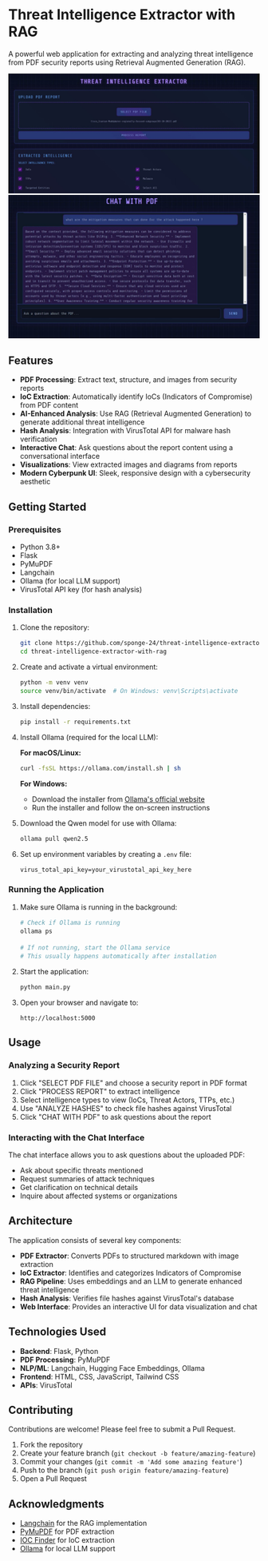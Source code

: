 # Threat Intelligence Extractor with RAG

A powerful web application for extracting and analyzing threat intelligence from PDF security reports using Retrieval Augmented Generation (RAG).

![output_1](/outputs/output_1.JPG)
![output_2](/outputs/output_2.JPG)

## Features

- **PDF Processing**: Extract text, structure, and images from security reports
- **IoC Extraction**: Automatically identify IoCs (Indicators of Compromise) from PDF content
- **AI-Enhanced Analysis**: Use RAG (Retrieval Augmented Generation) to generate additional threat intelligence
- **Hash Analysis**: Integration with VirusTotal API for malware hash verification
- **Interactive Chat**: Ask questions about the report content using a conversational interface
- **Visualizations**: View extracted images and diagrams from reports
- **Modern Cyberpunk UI**: Sleek, responsive design with a cybersecurity aesthetic

## Getting Started

### Prerequisites

- Python 3.8+
- Flask
- PyMuPDF
- Langchain
- Ollama (for local LLM support)
- VirusTotal API key (for hash analysis)

### Installation

1. Clone the repository:
   ```bash
   git clone https://github.com/sponge-24/threat-intelligence-extractor-with-rag.git
   cd threat-intelligence-extractor-with-rag
   ```

2. Create and activate a virtual environment:
   ```bash
   python -m venv venv
   source venv/bin/activate  # On Windows: venv\Scripts\activate
   ```

3. Install dependencies:
   ```bash
   pip install -r requirements.txt
   ```

4. Install Ollama (required for the local LLM):

   **For macOS/Linux:**
   ```bash
   curl -fsSL https://ollama.com/install.sh | sh
   ```

   **For Windows:**
   - Download the installer from [Ollama's official website](https://ollama.com/download)
   - Run the installer and follow the on-screen instructions

5. Download the Qwen model for use with Ollama:
   ```bash
   ollama pull qwen2.5
   ```

6. Set up environment variables by creating a `.env` file:
   ```
   virus_total_api_key=your_virustotal_api_key_here
   ```

### Running the Application

1. Make sure Ollama is running in the background:
   ```bash
   # Check if Ollama is running
   ollama ps
   
   # If not running, start the Ollama service
   # This usually happens automatically after installation
   ```

2. Start the application:
   ```bash
   python main.py
   ```

3. Open your browser and navigate to:
   ```
   http://localhost:5000
   ```

## Usage

### Analyzing a Security Report

1. Click "SELECT PDF FILE" and choose a security report in PDF format
2. Click "PROCESS REPORT" to extract intelligence
3. Select intelligence types to view (IoCs, Threat Actors, TTPs, etc.)
4. Use "ANALYZE HASHES" to check file hashes against VirusTotal
5. Click "CHAT WITH PDF" to ask questions about the report

### Interacting with the Chat Interface

The chat interface allows you to ask questions about the uploaded PDF:
- Ask about specific threats mentioned
- Request summaries of attack techniques
- Get clarification on technical details
- Inquire about affected systems or organizations

## Architecture

The application consists of several key components:

- **PDF Extractor**: Converts PDFs to structured markdown with image extraction
- **IoC Extractor**: Identifies and categorizes Indicators of Compromise
- **RAG Pipeline**: Uses embeddings and an LLM to generate enhanced threat intelligence
- **Hash Analysis**: Verifies file hashes against VirusTotal's database
- **Web Interface**: Provides an interactive UI for data visualization and chat

## Technologies Used

- **Backend**: Flask, Python
- **PDF Processing**: PyMuPDF
- **NLP/ML**: Langchain, Hugging Face Embeddings, Ollama
- **Frontend**: HTML, CSS, JavaScript, Tailwind CSS
- **APIs**: VirusTotal

## Contributing

Contributions are welcome! Please feel free to submit a Pull Request.

1. Fork the repository
2. Create your feature branch (`git checkout -b feature/amazing-feature`)
3. Commit your changes (`git commit -m 'Add some amazing feature'`)
4. Push to the branch (`git push origin feature/amazing-feature`)
5. Open a Pull Request

## Acknowledgments

- [Langchain](https://github.com/langchain-ai/langchain) for the RAG implementation
- [PyMuPDF](https://github.com/pymupdf/PyMuPDF) for PDF extraction
- [IOC Finder](https://github.com/fhightower/ioc-finder) for IoC extraction
- [Ollama](https://ollama.com/) for local LLM support